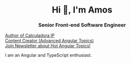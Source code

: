 <h1 align="center">Hi 👋, I'm Amos</h1>
<h3 align="center">Senior Front-end Software Engineer</h3>

<a alt="Calculadora IP" href="https://calculadoraip.org" target="_blank" rel="noreferrer">Author of Calculadora IP</a><br />
<a alt="YouTube Código Tipado" href="https://www.youtube.com/@codigotipado" target="_blank" rel="noreferrer">Content Creator (Advanced Angular Topics)</a><br />
<a alt="Calculadora IP" href="https://www.codigotipado.com/" target="_blank" rel="noreferrer">Join Newsletter about Hot Angular Topics!</a>

 I am an Angular and TypeScript enthusiast.
